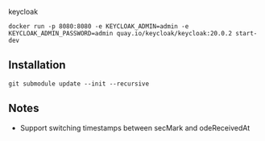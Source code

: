 keycloak

```
docker run -p 8080:8080 -e KEYCLOAK_ADMIN=admin -e KEYCLOAK_ADMIN_PASSWORD=admin quay.io/keycloak/keycloak:20.0.2 start-dev
```

## Installation

```
git submodule update --init --recursive
```

## Notes

- Support switching timestamps between secMark and odeReceivedAt
